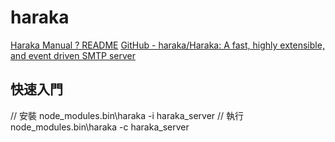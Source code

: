 # haraka
[Haraka Manual ? README](https://haraka.github.io/README.html)
[GitHub - haraka/Haraka: A fast, highly extensible, and event driven SMTP server](https://github.com/haraka/Haraka)

## 快速入門
// 安裝
node_modules\.bin\haraka -i haraka_server
// 執行
node_modules\.bin\haraka -c haraka_server